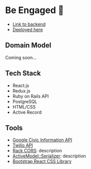 Be Engaged 👀
========================

* [Link to backend](https://github.com/stephaniezou1/be-engaged-backend)
* [Deployed here](https://be-engaged.herokuapp.com/)

## Domain Model
Coming soon...

## Tech Stack
* React.js
* Redux.js
* Ruby on Rails API
* PostgreSQL
* HTML/CSS
* Active Record

## Tools
* [Google Civic Information API](https://developers.google.com/civic-information)
* [Twilio API](https://www.twilio.com/)
* [Rack CORS](https://github.com/cyu/rack-cors): description
* [ActiveModel::Serializer](https://github.com/rails-api/active_model_serializers): description
* [Bootstrap React CSS Library](https://react-bootstrap.netlify.app/)


